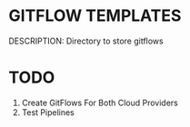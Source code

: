 # GITFLOW TEMPLATES

DESCRIPTION: 
    Directory to store gitflows


# TODO

1. Create GitFlows For Both Cloud Providers
2. Test Pipelines